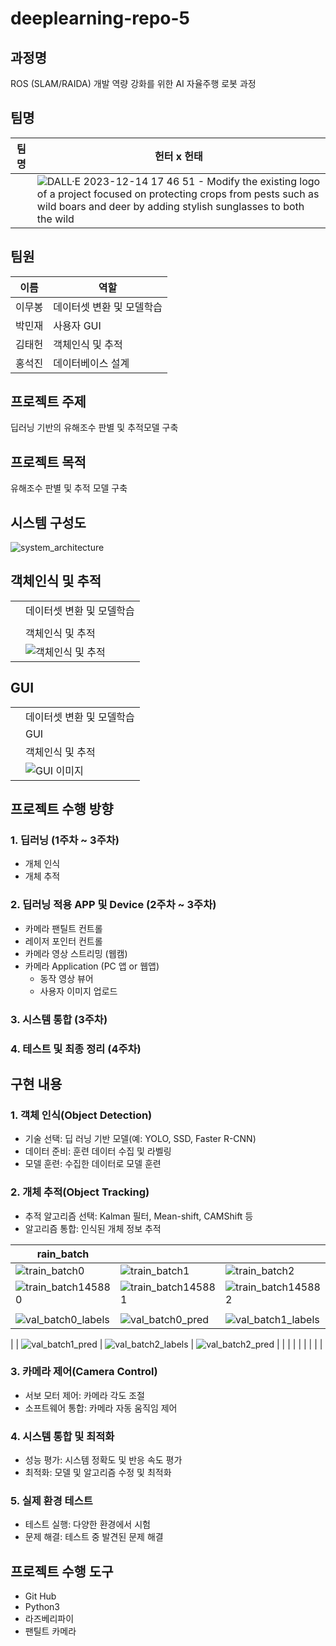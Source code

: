 # deeplearning-repo-5

## 과정명
ROS (SLAM/RAIDA) 개발 역량 강화를 위한 AI 자율주행 로봇 과정

## 팀명
| 팀명   | 헌터 x 헌태 |
|--------|------|
|  |   ![DALL·E 2023-12-14 17 46 51 - Modify the existing logo of a project focused on protecting crops from pests such as wild boars and deer by adding stylish sunglasses to both the wild](https://github.com/addinedu-ros-3rd/deeplearning-repo-5/assets/146153434/669b227d-648e-48bb-bbbc-670394ee2771)   |

## 팀원
| 이름   | 역할 |
|--------|------|
| 이무봉 |   데이터셋 변환 및 모델학습   |
| 박민재 |   사용자 GUI   |
| 김태헌 |   객체인식 및 추적   |
| 홍석진 |   데이터베이스 설계   |

## 프로젝트 주제
딥러닝 기반의 유해조수 판별 및 추적모델 구축

## 프로젝트 목적
유해조수 판별 및 추적 모델 구축

## 시스템 구성도
![system_architecture](https://github.com/addinedu-ros-3rd/deeplearning-repo-5/assets/146153434/1a61b83c-ea2a-42cd-af16-a938abc7ce6c)

## 객체인식 및 추적
|    |  |
|--------|------|
|  |   데이터셋 변환 및 모델학습   |
|  |      |
|  |   객체인식 및 추적   |
|  |   ![객체인식 및 추적](https://github.com/addinedu-ros-3rd/deeplearning-repo-5/assets/146153434/ef172838-b472-4c3f-b793-b0aeb36b2aa6)   |

## GUI
|    |  |
|--------|------|
|  |   데이터셋 변환 및 모델학습   |
|  |   GUI   |
|  |   객체인식 및 추적   |
|  |   ![GUI 이미지](https://github.com/addinedu-ros-3rd/deeplearning-repo-5/assets/146153434/66404ce3-e573-463d-a453-2d199418e26e)   |



## 프로젝트 수행 방향
### 1. 딥러닝 (1주차 ~ 3주차)
   - 개체 인식
   - 개체 추적

### 2. 딥러닝 적용 APP 및 Device (2주차 ~ 3주차)
   - 카메라 팬틸트 컨트롤
   - 레이저 포인터 컨트롤
   - 카메라 영상 스트리밍 (웹캠)
   - 카메라 Application (PC 앱 or 웹앱)
       - 동작 영상 뷰어
       - 사용자 이미지 업로드

### 3. 시스템 통합 (3주차)
### 4. 테스트 및 최종 정리 (4주차)

## 구현 내용

### 1. 객체 인식(Object Detection)
   - 기술 선택: 딥 러닝 기반 모델(예: YOLO, SSD, Faster R-CNN)
   - 데이터 준비: 훈련 데이터 수집 및 라벨링
   - 모델 훈련: 수집한 데이터로 모델 훈련

### 2. 개체 추적(Object Tracking)
   - 추적 알고리즘 선택: Kalman 필터, Mean-shift, CAMShift 등
   - 알고리즘 통합: 인식된 개체 정보 추적


| rain_batch |  |  |
|--------|------|------|
| ![train_batch0](https://github.com/addinedu-ros-3rd/deeplearning-repo-5/assets/146153434/83ff5be5-7610-4b03-9e7d-9792d1ff160c) | ![train_batch1](https://github.com/addinedu-ros-3rd/deeplearning-repo-5/assets/146153434/c8a8956c-8fd3-4860-9aa6-08008183189c) | ![train_batch2](https://github.com/addinedu-ros-3rd/deeplearning-repo-5/assets/146153434/1c03fea3-c96d-4f21-bc32-a90576d23d70) |
| ![train_batch145880](https://github.com/addinedu-ros-3rd/deeplearning-repo-5/assets/146153434/1d560c68-7118-4ca3-b550-fbd90cb43b88) | ![train_batch145881](https://github.com/addinedu-ros-3rd/deeplearning-repo-5/assets/146153434/ddbea988-73bd-4d30-b47a-fbe57b480c6b) | ![train_batch145882](https://github.com/addinedu-ros-3rd/deeplearning-repo-5/assets/146153434/ca0ee812-9c6e-4edb-a4af-f9480345a177) |
||||
|  ![val_batch0_labels](https://github.com/addinedu-ros-3rd/deeplearning-repo-5/assets/146153434/ca67e2eb-7446-449d-8e60-028f3c28bc8c) |  ![val_batch0_pred](https://github.com/addinedu-ros-3rd/deeplearning-repo-5/assets/146153434/ef2bde67-f4d1-4c8e-84e8-f3dcd3c6d4ac) |  ![val_batch1_labels](https://github.com/addinedu-ros-3rd/deeplearning-repo-5/assets/146153434/6c49c6ab-b989-4e45-bc27-b9b7d4ef61a6)
 |
 |  ![val_batch1_pred](https://github.com/addinedu-ros-3rd/deeplearning-repo-5/assets/146153434/1bea6d89-b100-4525-828a-fc7a707faea1) |  ![val_batch2_labels](https://github.com/addinedu-ros-3rd/deeplearning-repo-5/assets/146153434/a75a1379-c219-4b66-8c43-bb3d9efdd52c) |  ![val_batch2_pred](https://github.com/addinedu-ros-3rd/deeplearning-repo-5/assets/146153434/db7a02b2-716b-4306-b286-10fe9ada81d2)
 |
|   |   |   |
|   |   |   |

### 3. 카메라 제어(Camera Control)
   - 서보 모터 제어: 카메라 각도 조절
   - 소프트웨어 통합: 카메라 자동 움직임 제어

### 4. 시스템 통합 및 최적화
   - 성능 평가: 시스템 정확도 및 반응 속도 평가
   - 최적화: 모델 및 알고리즘 수정 및 최적화

### 5. 실제 환경 테스트
   - 테스트 실행: 다양한 환경에서 시험
   - 문제 해결: 테스트 중 발견된 문제 해결

## 프로젝트 수행 도구
- Git Hub
- Python3
- 라즈베리파이
- 팬틸트 카메라




